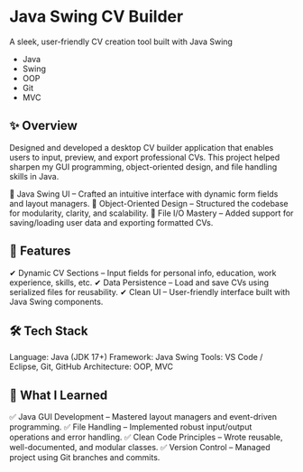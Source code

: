 # Java Swing CV Builder
A sleek, user-friendly CV creation tool built with Java Swing

- Java
- Swing
- OOP
- Git
- MVC

## **✨ Overview**
Designed and developed a desktop CV builder application that enables users to input, preview, and export professional CVs. This project helped sharpen my GUI programming, object-oriented design, and file handling skills in Java.

🔹 Java Swing UI – Crafted an intuitive interface with dynamic form fields and layout managers.
🔹 Object-Oriented Design – Structured the codebase for modularity, clarity, and scalability.
🔹 File I/O Mastery – Added support for saving/loading user data and exporting formatted CVs.

## **🚀 Features**
✔ Dynamic CV Sections – Input fields for personal info, education, work experience, skills, etc.
✔ Data Persistence – Load and save CVs using serialized files for reusability.
✔ Clean UI – User-friendly interface built with Java Swing components.

## **🛠 Tech Stack**
Language: Java (JDK 17+)
Framework: Java Swing
Tools: VS Code / Eclipse, Git, GitHub
Architecture: OOP, MVC

## **📌 What I Learned**
✅ Java GUI Development – Mastered layout managers and event-driven programming.
✅ File Handling – Implemented robust input/output operations and error handling.
✅ Clean Code Principles – Wrote reusable, well-documented, and modular classes.
✅ Version Control – Managed project using Git branches and commits.
 

